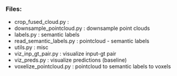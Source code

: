 ### Files:

- crop_fused_cloud.py  : 
- downsample_pointcloud.py  : downsample point clouds
- labels.py : semantic labels
- read_semantic_labels.py : pointcloud - semantic labels
- utils.py  : misc
- viz_inp_gt_pair.py : visualize input-gt pair 
- viz_preds.py  : visualize predictions (baseline)
- voxelize_pointcloud.py : pointcloud to semantic labels to voxels